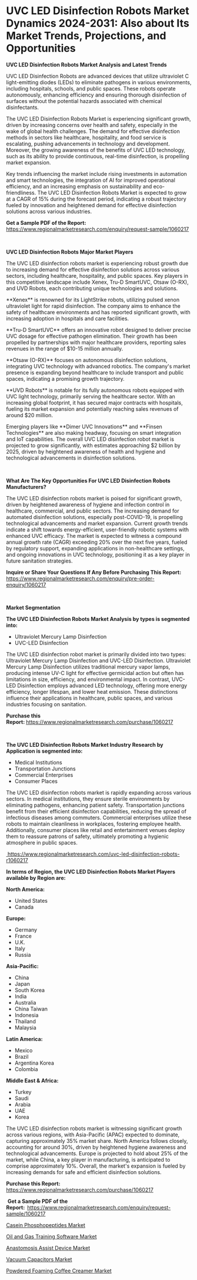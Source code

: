 <p><h1>UVC LED Disinfection Robots Market Dynamics 2024-2031: Also about Its Market Trends, Projections, and Opportunities</h1></p><p><strong>UVC LED Disinfection Robots Market Analysis and Latest Trends</strong></p>
<p><p>UVC LED Disinfection Robots are advanced devices that utilize ultraviolet C light-emitting diodes (LEDs) to eliminate pathogens in various environments, including hospitals, schools, and public spaces. These robots operate autonomously, enhancing efficiency and ensuring thorough disinfection of surfaces without the potential hazards associated with chemical disinfectants. </p><p>The UVC LED Disinfection Robots Market is experiencing significant growth, driven by increasing concerns over health and safety, especially in the wake of global health challenges. The demand for effective disinfection methods in sectors like healthcare, hospitality, and food service is escalating, pushing advancements in technology and development. Moreover, the growing awareness of the benefits of UVC LED technology, such as its ability to provide continuous, real-time disinfection, is propelling market expansion.</p><p>Key trends influencing the market include rising investments in automation and smart technologies, the integration of AI for improved operational efficiency, and an increasing emphasis on sustainability and eco-friendliness. The UVC LED Disinfection Robots Market is expected to grow at a CAGR of 15% during the forecast period, indicating a robust trajectory fueled by innovation and heightened demand for effective disinfection solutions across various industries.</p></p>
<p><strong>Get a Sample PDF of the Report:&nbsp;</strong> <a href="https://www.regionalmarketresearch.com/enquiry/request-sample/1060217">https://www.regionalmarketresearch.com/enquiry/request-sample/1060217</a></p>
<p>&nbsp;</p>
<p><strong>UVC LED Disinfection Robots Major Market Players</strong></p>
<p><p>The UVC LED disinfection robots market is experiencing robust growth due to increasing demand for effective disinfection solutions across various sectors, including healthcare, hospitality, and public spaces. Key players in this competitive landscape include Xenex, Tru-D SmartUVC, Otsaw (O-RX), and UVD Robots, each contributing unique technologies and solutions.</p><p>**Xenex** is renowned for its LightStrike robots, utilizing pulsed xenon ultraviolet light for rapid disinfection. The company aims to enhance the safety of healthcare environments and has reported significant growth, with increasing adoption in hospitals and care facilities.</p><p>**Tru-D SmartUVC** offers an innovative robot designed to deliver precise UVC dosage for effective pathogen elimination. Their growth has been propelled by partnerships with major healthcare providers, reporting sales revenues in the range of $10-15 million annually.</p><p>**Otsaw (O-RX)** focuses on autonomous disinfection solutions, integrating UVC technology with advanced robotics. The company's market presence is expanding beyond healthcare to include transport and public spaces, indicating a promising growth trajectory.</p><p>**UVD Robots** is notable for its fully autonomous robots equipped with UVC light technology, primarily serving the healthcare sector. With an increasing global footprint, it has secured major contracts with hospitals, fueling its market expansion and potentially reaching sales revenues of around $20 million.</p><p>Emerging players like **Dimer UVC Innovations** and **Finsen Technologies** are also making headway, focusing on smart integration and IoT capabilities. The overall UVC LED disinfection robot market is projected to grow significantly, with estimates approaching $2 billion by 2025, driven by heightened awareness of health and hygiene and technological advancements in disinfection solutions.</p></p>
<p>&nbsp;</p>
<p><strong>What Are The Key Opportunities For UVC LED Disinfection Robots Manufacturers?</strong></p>
<p><p>The UVC LED disinfection robots market is poised for significant growth, driven by heightened awareness of hygiene and infection control in healthcare, commercial, and public sectors. The increasing demand for automated disinfection solutions, especially post-COVID-19, is propelling technological advancements and market expansion. Current growth trends indicate a shift towards energy-efficient, user-friendly robotic systems with enhanced UVC efficacy. The market is expected to witness a compound annual growth rate (CAGR) exceeding 20% over the next five years, fueled by regulatory support, expanding applications in non-healthcare settings, and ongoing innovations in UVC technology, positioning it as a key player in future sanitation strategies.</p></p>
<p><strong>Inquire or Share Your Questions If Any Before Purchasing This Report:</strong> <a href="https://www.regionalmarketresearch.com/enquiry/pre-order-enquiry/1060217">https://www.regionalmarketresearch.com/enquiry/pre-order-enquiry/1060217</a></p>
<p>&nbsp;</p>
<p><strong>Market Segmentation</strong></p>
<p><strong>The UVC LED Disinfection Robots Market Analysis by types is segmented into:</strong></p>
<p><ul><li>Ultraviolet Mercury Lamp Disinfection</li><li>UVC-LED Disinfection</li></ul></p>
<p><p>The UVC LED disinfection robot market is primarily divided into two types: Ultraviolet Mercury Lamp Disinfection and UVC-LED Disinfection. Ultraviolet Mercury Lamp Disinfection utilizes traditional mercury vapor lamps, producing intense UV-C light for effective germicidal action but often has limitations in size, efficiency, and environmental impact. In contrast, UVC-LED Disinfection employs advanced LED technology, offering more energy efficiency, longer lifespan, and lower heat emission. These distinctions influence their applications in healthcare, public spaces, and various industries focusing on sanitation.</p></p>
<p><strong>Purchase this Report:&nbsp;</strong><a href="https://www.regionalmarketresearch.com/purchase/1060217">https://www.regionalmarketresearch.com/purchase/1060217</a></p>
<p>&nbsp;</p>
<p><strong>The UVC LED Disinfection Robots Market Industry Research by Application is segmented into:</strong></p>
<p><ul><li>Medical Institutions</li><li>Transportation Junctions</li><li>Commercial Enterprises</li><li>Consumer Places</li></ul></p>
<p><p>The UVC LED disinfection robots market is rapidly expanding across various sectors. In medical institutions, they ensure sterile environments by eliminating pathogens, enhancing patient safety. Transportation junctions benefit from their efficient disinfection capabilities, reducing the spread of infectious diseases among commuters. Commercial enterprises utilize these robots to maintain cleanliness in workplaces, fostering employee health. Additionally, consumer places like retail and entertainment venues deploy them to reassure patrons of safety, ultimately promoting a hygienic atmosphere in public spaces.</p></p>
<p><a href="https://www.regionalmarketresearch.com/uvc-led-disinfection-robots-r1060217">&nbsp;https://www.regionalmarketresearch.com/uvc-led-disinfection-robots-r1060217</a></p>
<p><strong>In terms of Region, the UVC LED Disinfection Robots Market Players available by Region are:</strong></p>
<p>
    <p> <strong> North America: </strong>
        <ul>
            <li>United States</li>
            <li>Canada</li>
        </ul>
        </p> 
    <p> <strong> Europe: </strong>
        <ul>
            <li>Germany</li>
            <li>France</li>
            <li>U.K.</li>
            <li>Italy</li>
            <li>Russia</li>
        </ul>
        </p> 
    <p> <strong> Asia-Pacific: </strong>
        <ul>
            <li>China</li>
            <li>Japan</li>
            <li>South Korea</li>
            <li>India</li>
            <li>Australia</li>
            <li>China Taiwan</li>
            <li>Indonesia</li>
            <li>Thailand</li>
            <li>Malaysia</li>
        </ul>
        </p> 
    <p> <strong> Latin America: </strong>
        <ul>
            <li>Mexico</li>
            <li>Brazil</li>
            <li>Argentina Korea</li>
            <li>Colombia</li>
        </ul>
        </p> 
    <p> <strong> Middle East & Africa: </strong>
        <ul>
            <li>Turkey</li>
            <li>Saudi</li>
            <li>Arabia</li>
            <li>UAE</li>
            <li>Korea</li>
        </ul>
    </p>
    </p>
<p><p>The UVC LED disinfection robots market is witnessing significant growth across various regions, with Asia-Pacific (APAC) expected to dominate, capturing approximately 35% market share. North America follows closely, accounting for around 30%, driven by heightened hygiene awareness and technological advancements. Europe is projected to hold about 25% of the market, while China, a key player in manufacturing, is anticipated to comprise approximately 10%. Overall, the market's expansion is fueled by increasing demands for safe and efficient disinfection solutions.</p></p>
<p><strong>Purchase this Report: </strong><a href="https://www.regionalmarketresearch.com/purchase/1060217">https://www.regionalmarketresearch.com/purchase/1060217</a></p>
<p>&nbsp;<strong>Get a Sample PDF of the Report:&nbsp;&nbsp;</strong><a href="https://www.regionalmarketresearch.com/enquiry/request-sample/1060217">https://www.regionalmarketresearch.com/enquiry/request-sample/1060217</a></p>
<p><strong></strong></p>
<p><p><a href="https://issuu.com/reportprime-2/docs/casein-phosphopeptides-market-size-_f6ef467094d62f">Casein Phosphopeptides Market</a></p><p><a href="https://www.linkedin.com/pulse/oil-gas-training-software-market-research-report-exploring-a8evc">Oil and Gas Training Software Market</a></p><p><a href="https://medium.com/@sosoelmasry38_97887/future-trends-in-global-anastomosis-assist-device-market-market-insights-and-analysis-from-2024-to-776ff4e771e1?postPublishedType=repub">Anastomosis Assist Device Market</a></p><p><a href="https://medium.com/@sosoelmasry38_97887/future-insights-into-the-vacuum-capacitors-market-trends-and-regional-analysis-for-the-year-2024-4aea8346da2c">Vacuum Capacitors Market</a></p><p><a href="https://issuu.com/reportprime-2/docs/powdered-foaming-coffee-creamer-mar_5dd522f74fb3e2">Powdered Foaming Coffee Creamer Market</a></p></p>